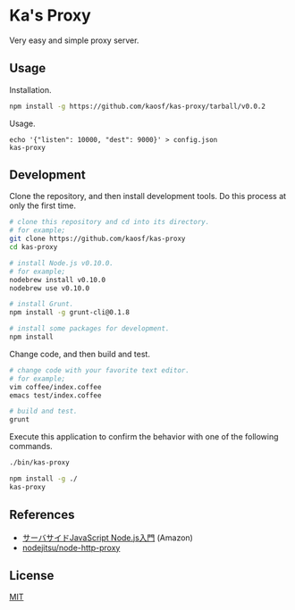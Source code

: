 # Ka's Proxy

Very easy and simple proxy server.

## Usage

Installation.

```sh
npm install -g https://github.com/kaosf/kas-proxy/tarball/v0.0.2
```

Usage.

```
echo '{"listen": 10000, "dest": 9000}' > config.json
kas-proxy
```

## Development

Clone the repository, and then install development tools. Do this process at only the first time.

```sh
# clone this repository and cd into its directory.
# for example;
git clone https://github.com/kaosf/kas-proxy
cd kas-proxy

# install Node.js v0.10.0.
# for example;
nodebrew install v0.10.0
nodebrew use v0.10.0

# install Grunt.
npm install -g grunt-cli@0.1.8

# install some packages for development.
npm install
```

Change code, and then build and test.

```sh
# change code with your favorite text editor.
# for example;
vim coffee/index.coffee
emacs test/index.coffee

# build and test.
grunt
```

Execute this application to confirm the behavior with one of the following commands.

```sh
./bin/kas-proxy
```

```sh
npm install -g ./
kas-proxy
```

## References

* [サーバサイドJavaScript Node.js入門](http://www.amazon.co.jp/dp/4048703676) (Amazon)
* [nodejitsu/node-http-proxy](https://github.com/nodejitsu/node-http-proxy)

## License

[MIT](http://opensource.org/licenses/MIT)
